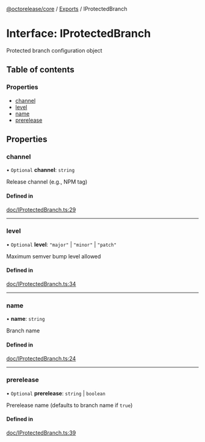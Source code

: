 [@octorelease/core](../README.md) / [Exports](../modules.md) / IProtectedBranch

# Interface: IProtectedBranch

Protected branch configuration object

## Table of contents

### Properties

- [channel](IProtectedBranch.md#channel)
- [level](IProtectedBranch.md#level)
- [name](IProtectedBranch.md#name)
- [prerelease](IProtectedBranch.md#prerelease)

## Properties

### channel

• `Optional` **channel**: `string`

Release channel (e.g., NPM tag)

#### Defined in

[doc/IProtectedBranch.ts:29](https://github.com/t1m0thyj/octorelease/blob/11f83ae/packages/core/src/doc/IProtectedBranch.ts#L29)

___

### level

• `Optional` **level**: ``"major"`` \| ``"minor"`` \| ``"patch"``

Maximum semver bump level allowed

#### Defined in

[doc/IProtectedBranch.ts:34](https://github.com/t1m0thyj/octorelease/blob/11f83ae/packages/core/src/doc/IProtectedBranch.ts#L34)

___

### name

• **name**: `string`

Branch name

#### Defined in

[doc/IProtectedBranch.ts:24](https://github.com/t1m0thyj/octorelease/blob/11f83ae/packages/core/src/doc/IProtectedBranch.ts#L24)

___

### prerelease

• `Optional` **prerelease**: `string` \| `boolean`

Prerelease name (defaults to branch name if `true`)

#### Defined in

[doc/IProtectedBranch.ts:39](https://github.com/t1m0thyj/octorelease/blob/11f83ae/packages/core/src/doc/IProtectedBranch.ts#L39)
